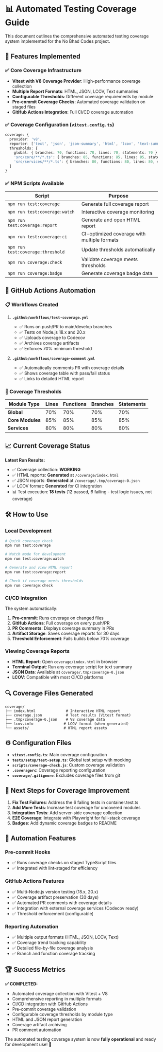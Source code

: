 # 📊 Automated Testing Coverage Guide

This document outlines the comprehensive automated testing coverage system implemented for the No Bhad Codes project.

## 🚀 Features Implemented

### ✅ Core Coverage Infrastructure
- **Vitest with V8 Coverage Provider**: High-performance coverage collection
- **Multiple Report Formats**: HTML, JSON, LCOV, Text summaries
- **Configurable Thresholds**: Different coverage requirements by module
- **Pre-commit Coverage Checks**: Automated coverage validation on staged files
- **GitHub Actions Integration**: Full CI/CD coverage automation

### ✅ Coverage Configuration (`vitest.config.ts`)

```typescript
coverage: {
  provider: 'v8',
  reporter: ['text', 'json', 'json-summary', 'html', 'lcov', 'text-summary'],
  thresholds: {
    global: { branches: 70, functions: 70, lines: 70, statements: 70 },
    'src/core/**/*.ts': { branches: 85, functions: 85, lines: 85, statements: 85 },
    'src/services/**/*.ts': { branches: 80, functions: 80, lines: 80, statements: 80 }
  }
}
```

### ✅ NPM Scripts Available

| Script | Purpose |
|--------|---------|
| `npm run test:coverage` | Generate full coverage report |
| `npm run test:coverage:watch` | Interactive coverage monitoring |
| `npm run test:coverage:report` | Generate and open HTML report |
| `npm run test:coverage:ci` | CI-optimized coverage with multiple formats |
| `npm run test:coverage:threshold` | Update thresholds automatically |
| `npm run coverage:check` | Validate coverage meets thresholds |
| `npm run coverage:badge` | Generate coverage badge data |

## 🔧 GitHub Actions Automation

### 📋 Workflows Created

1. **`.github/workflows/test-coverage.yml`**
   - ✅ Runs on push/PR to main/develop branches
   - ✅ Tests on Node.js 18.x and 20.x
   - ✅ Uploads coverage to Codecov
   - ✅ Archives coverage artifacts
   - ✅ Enforces 70% minimum threshold

2. **`.github/workflows/coverage-comment.yml`**
   - ✅ Automatically comments PR with coverage details
   - ✅ Shows coverage table with pass/fail status
   - ✅ Links to detailed HTML report

### 🎯 Coverage Thresholds

| Module Type | Lines | Functions | Branches | Statements |
|-------------|-------|-----------|----------|------------|
| **Global** | 70% | 70% | 70% | 70% |
| **Core Modules** | 85% | 85% | 85% | 85% |
| **Services** | 80% | 80% | 80% | 80% |

## 📈 Current Coverage Status

**Latest Run Results:**
- ✅ Coverage collection: **WORKING**
- ✅ HTML reports: **Generated** at `/coverage/index.html`
- ✅ JSON reports: **Generated** at `/coverage/.tmp/coverage-0.json`
- ✅ LCOV format: **Generated** for CI integration
- 📊 Test execution: **18 tests** (12 passed, 6 failing - test logic issues, not coverage)

## 🛠 How to Use

### Local Development

```bash
# Quick coverage check
npm run test:coverage

# Watch mode for development
npm run test:coverage:watch

# Generate and view HTML report
npm run test:coverage:report

# Check if coverage meets thresholds
npm run coverage:check
```

### CI/CD Integration

The system automatically:
1. **Pre-commit**: Runs coverage on changed files
2. **GitHub Actions**: Full coverage on every push/PR
3. **PR Comments**: Displays coverage summary in PRs
4. **Artifact Storage**: Saves coverage reports for 30 days
5. **Threshold Enforcement**: Fails builds below 70% coverage

### Viewing Coverage Reports

- **HTML Report**: Open `coverage/index.html` in browser
- **Terminal Output**: Run any coverage script for text summary
- **JSON Data**: Available at `coverage/.tmp/coverage-0.json`
- **LCOV**: Compatible with most CI/CD platforms

## 🔍 Coverage Files Generated

```
coverage/
├── index.html              # Interactive HTML report
├── coverage.json           # Test results (Vitest format)
├── .tmp/coverage-0.json    # V8 coverage data
├── lcov.info              # LCOV format (when generated)
└── assets/                # HTML report assets
```

## ⚙️ Configuration Files

- **`vitest.config.ts`**: Main coverage configuration
- **`tests/setup/test-setup.ts`**: Global test setup with mocking
- **`scripts/coverage-check.js`**: Custom coverage validation
- **`.coveragerc`**: Coverage reporting configuration
- **`coverage/.gitignore`**: Excludes coverage files from git

## 🎯 Next Steps for Coverage Improvement

1. **Fix Test Failures**: Address the 6 failing tests in container.test.ts
2. **Add More Tests**: Increase test coverage for uncovered modules
3. **Integration Tests**: Add server-side coverage collection
4. **E2E Coverage**: Integrate with Playwright for full-stack coverage
5. **Badges**: Add dynamic coverage badges to README

## 🚀 Automation Features

### Pre-commit Hooks
- ✅ Runs coverage checks on staged TypeScript files
- ✅ Integrated with lint-staged for efficiency

### GitHub Actions Features  
- ✅ Multi-Node.js version testing (18.x, 20.x)
- ✅ Coverage artifact preservation (30 days)
- ✅ Automated PR comments with coverage details
- ✅ Integration with external coverage services (Codecov ready)
- ✅ Threshold enforcement (configurable)

### Reporting Automation
- ✅ Multiple output formats (HTML, JSON, LCOV, Text)
- ✅ Coverage trend tracking capability
- ✅ Detailed file-by-file coverage analysis
- ✅ Branch and function coverage tracking

## 🏆 Success Metrics

**✅ COMPLETED:**
- Automated coverage collection with Vitest + V8
- Comprehensive reporting in multiple formats  
- CI/CD integration with GitHub Actions
- Pre-commit coverage validation
- Configurable coverage thresholds by module type
- HTML and JSON report generation
- Coverage artifact archiving
- PR comment automation

The automated testing coverage system is now **fully operational** and ready for development use! 🎉